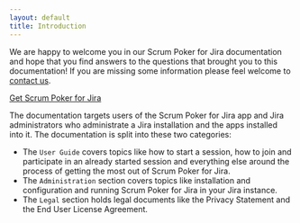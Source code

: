 ```yaml
---
layout: default
title: Introduction
---
```


We are happy to welcome you in our Scrum Poker for Jira documentation and hope that you find answers to the questions that brought you to this documentation!
If you are missing some information please feel welcome to <a href="mailto:{{ site.contact_mail }}">contact us</a>.

<p class="call-to-action"><a href="{{ site.marketplace_url }}">Get Scrum Poker for Jira</a></p>

The documentation targets users of the Scrum Poker for Jira app and Jira administrators who administrate a Jira installation and the apps installed into it.
The documentation is split into these two categories:

* The `User Guide` covers topics like how to start a session, how to join and participate in an already started session and everything else around the process of getting the most out of Scrum Poker for Jira.
* The `Administration` section covers topics like installation and configuration and running Scrum Poker for Jira in your Jira instance.
* The `Legal` section holds legal documents like the Privacy Statement and the End User License Agreement.
